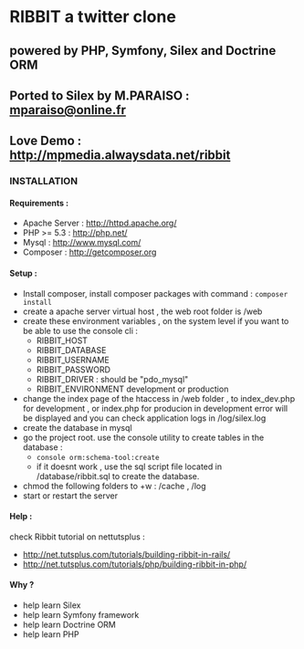 RIBBIT a twitter clone
======================

powered by PHP, Symfony, Silex and Doctrine ORM
-----------------------------------------------

## Ported to Silex by M.PARAISO : mparaiso@online.fr

## Love Demo : http://mpmedia.alwaysdata.net/ribbit

### INSTALLATION

#### Requirements :

+ Apache Server : http://httpd.apache.org/
+ PHP >= 5.3 : http://php.net/
+ Mysql : http://www.mysql.com/
+ Composer : http://getcomposer.org

#### Setup :

+ Install composer, install composer packages with command : <code>composer install</code>
+ create a apache server virtual host , the web root folder is /web
+ create these environment variables , on the system level if you want to be able to use the console cli : 
    + RIBBIT_HOST
    + RIBBIT_DATABASE
    + RIBBIT_USERNAME
    + RIBBIT_PASSWORD
    + RIBBIT_DRIVER : should be "pdo_mysql"
    + RIBBIT_ENVIRONMENT development or production
+ change the index page of the htaccess in /web folder , 
    to index_dev.php for development , or index.php for producion
    in development error will be displayed and you can check application logs in /log/silex.log
+ create the database in mysql
+ go the project root. use the console utility to create tables in the database :
    + <code>console orm:schema-tool:create</code>
    + if it doesnt work , use the sql script file located in /database/ribbit.sql to create the database.
+ chmod the following folders to +w : /cache , /log
+ start or restart the server

#### Help : 

check Ribbit tutorial on nettutsplus : 
+ http://net.tutsplus.com/tutorials/building-ribbit-in-rails/
+ http://net.tutsplus.com/tutorials/php/building-ribbit-in-php/


#### Why ?

+ help learn Silex
+ help learn Symfony framework
+ help learn Doctrine ORM
+ help learn PHP

